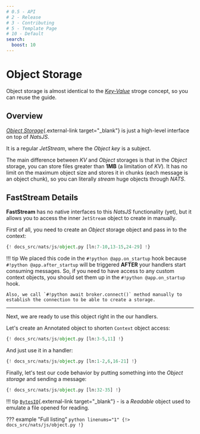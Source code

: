 ```yaml
---
# 0.5 - API
# 2 - Release
# 3 - Contributing
# 5 - Template Page
# 10 - Default
search:
  boost: 10
---
```


# Object Storage

Object storage is almost identical to the [*Key-Value*](./key-value.md) stroge concept, so you can reuse the guide.

## Overview

[*Object Storage*](https://docs.nats.io/nats-concepts/jetstream/obj_store){.external-link target="_blank"} is just a high-level interface on top of *NatsJS*.

It is a regular *JetStream*, where the *Object key* is a subject.

The main difference between *KV* and *Object* storages is that in the *Object* storage, you can store files greater than **1MB** (a limitation of *KV*). It has no limit on the maximum object size and stores it in chunks (each message is an object chunk), so you can literally *stream* huge objects through *NATS*.

## FastStream Details

**FastStream** has no native interfaces to this *NatsJS* functionality (yet), but it allows you to access the inner `JetStream` object to create in manually.

First of all, you need to create an *Object* storage object and pass in to the context:

```python linenums="1" hl_lines="12-13"
{! docs_src/nats/js/object.py [ln:7-10,13-15,24-29] !}
```

!!! tip
    We placed this code in the `#!python @app.on_startup` hook because `#!python @app.after_startup` will be triggered **AFTER** your handlers start consuming messages. So, if you need to have access to any custom context objects, you should set them up in the `#!python @app.on_startup` hook.

    Also, we call `#!python await broker.connect()` method manually to establish the connection to be able to create a storage.

---

Next, we are ready to use this object right in the our handlers.

Let's create an Annotated object to shorten `Context` object access:

```python linenums="1" hl_lines="4"
{! docs_src/nats/js/object.py [ln:3-5,11] !}
```

And just use it in a handler:

```python linenums="1" hl_lines="6 8-9"
{! docs_src/nats/js/object.py [ln:1-2,6,16-21] !}
```

Finally, let's test our code behavior by putting something into the *Object storage* and sending a message:

```python linenums="1" hl_lines="3-4"
{! docs_src/nats/js/object.py [ln:32-35] !}
```

!!! tip
    [`BytesIO`](https://docs.python.org/3/library/io.html#binary-i-o){.external-link target="_blank"} - is a *Readable* object used to emulate a file opened for reading.

??? example "Full listing"
    ```python linenums="1"
    {!> docs_src/nats/js/object.py !}
    ```
